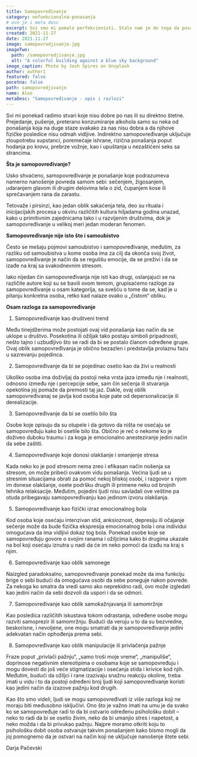 ```yaml
---
title: Samopovređivanje
category: nefunkcionalna-ponasanja
# ovo je i meta desc
excerpt: Svi smo mi pomalo perfekcionisti. Stalo nam je do toga da posao uradimo najbolje što možemo...
created: 2021-11-27
date: 2021.11.27
image: samopovredjivanje.jpg
imageTwo:
  path: /samopovredjivanje.jpg
  alt: "A colorful building against a blue sky background"
image_caption: Photo by Josh Spires on Unsplash
author: author1
featured: false
pocetna: false
path: samopovredjivanje
name: Aloo
metaDesc: "Samopovređivanje - opis i razlozi"
---
```




Svi mi ponekad radimo stvari koje nisu dobre po nas ili su direktno štetne. Prejedanje, pušenje, preterano konzumiranje alkohola samo su neka od ponašanja koja na duge staze svakako za nas nisu dobra a da njihove fizičke posledice nisu odmah vidljive. Indirektno samopovređivanje uključuje zloupotrebu supstanci, poremećaje ishrane, rizična ponašanja poput hodanja po krovu, prebrze vožnje, kao i upuštanja u nezaštićeni seks sa strancima.

**Šta je samopovređivanje?**

Usko shvaćeno, samopovređivanje je ponašanje koje podrazumeva namerno nanošenje povreda samom sebi: sečenjem, žigosanjem, udaranjem glavom ili drugim delovima tela o zid, čupanjem kose ili sprečavanjem rana da zarastu. 

Tetovaže i pirsinzi, kao jedan oblik sakaćenja tela, deo su rituala i inicijacijskih procesa u okviru različitih kultura hiljadama godina unazad, kako u primitivnim zajednicama tako i u razvijenim društvima, dok je samopovređivanje u velikoj meri jedan moderan fenomen.

**Samopovređivanje nije isto što i samoubistvo**

Često se mešaju pojmovi samoubistvo i samopovređivanje, međutim, za razliku od samoubistva u kome osoba ima za cilj da okonča svoj život, samopovređivanje je način da se regulišu emocije, da se preživi i da se izađe na kraj sa svakodnevnim stresom.

Iako nijedan čin samopovređivanja nije isti kao drugi, oslanjajući se na različite autore koji su se bavili ovom temom, grupisaćemo razloge za samopovređivanje u osam kategorija, sa svešću o tome da se, kad je u pitanju konkretna osoba, retko kad nalaze ovako u „čistom“ obliku. 

**Osam razloga za samopovređivanje**

1. Samopovređivanje kao društveni trend

Među tinejdžerima može postojati ovaj vid ponašanja kao način da se uklope u društvo. Posekotina ili ožiljak tako postaju simboli pripadnosti, nešto tajno i uzbudljivo što se radi da bi se postalo članom određene grupe. Ovaj oblik samopovređivanja je obično bezazlen i predstavlja prolaznu fazu u sazrevanju pojedinca.  

2. Samopovređivanje da bi se pojedinac osetio kao da živi u realnosti

Ukoliko osoba ima doživljaj da postoji neka vrsta jaza između nje i realnosti, odnosno između nje i percepcije sebe, sam čin sečenja ili stvaranja opekotina joj pomaže da premosti taj jaz. Dakle, ovaj oblik samopovređivanaj se javlja kod osoba koje pate od depersonalizacije ili derealizacije.

3. Samopovređivanje da bi se osetilo bilo šta

Osobe koje opisuju da su otupele i da gotovo da ništa ne osećaju se samopovređuju kako bi osetile bilo šta. Obično je reč o nekome ko je doživeo duboku traumu i za koga je emocionalno anesteziranje jedini način da sebe zaštiti.

4. Samopovređivanje koje donosi olakšanje i smanjenje stresa

Kada neko ko je pod stresom nema zreo i efikasan način nošenja sa stresom, on može pribeći ovakvom vidu ponašanja. Većina ljudi se u stresnim situacijama obrati za pomoć nekoj bliskoj osobi, i razgovor s njom im donese olakšanje, osete podršku drugih ili primene neku od brojnih tehnika relaksacije. Međutim, pojedini ljudi nisu savladali ove veštine pa otuda pribegavaju samopovređivanju kao jedinom izvoru olakšanja.

5. Samopovređivanje kao fizički izraz emocionalnog bola

Kod osoba koje osećaju intenzivan stid, anksioznost, depresiju ili očajanje sečenje može da bude fizička ekspresija emocionalnog bola i ona individui omogućava da ima vidljivi dokaz tog bola. Ponekad osobe koje se samopovređuju govore o svojim ranama i ožiljcima kako bi drugima ukazale na bol koji osećaju iznutra u nadi da će im neko pomoći da izađu na kraj s njim.

6. Samopovređivanje kao oblik samonege

Naizgled paradoksalno, samopovređivanje ponekad može da ima funkciju brige o sebi budući da omogućava osobi da sebe poneguje nakon povrede. Za nekoga ko smatra da vredi samo ako neprekidno radi, ovo može izgledati kao jedini način da sebi dozvoli da uspori i da se odmori.

7. Samopovređivanje kao oblik samokažnjavanja ili samomržnje

Kao posledica različitih iskustava tokom odrastanja, određene osobe mogu razviti samoprezir ili samomržnju. Budući da veruju u to da su bezvredne, beskorisne, i nevoljene, one mogu smatrati da je samopovređivanje jedini adekvatan način ophođenja prema sebi.

8. Samopovređivanje kao oblik manipulacije ili privlačenja pažnje

Fraze poput „privlači pažnju“, „samo troši moje vreme“, „manipuliše“, doprinose negativnim stereotipima o osobama koje se samopovređuju i mogu dovesti do još veće stigmatizacije i osećanja stida i krivice kod njih. Međutim, budući da ožiljci i rane izazivaju snažnu reakciju okoline, treba imati u vidu i to da postoji određeni broj ljudi koji samopovređivanje koristi kao jedini način da izazove pažnju kod drugih. 

Kao što smo videli, ljudi se mogu samopovređivati iz više razloga koji ne moraju biti međusobno isključivi. Ono što je važno imati na umu je da svako ko se samopovređuje radi to da bi ostvario određenu psihološku dobit – neko to radi da bi se osetio živim, neko da bi umanjio stres i napetost, a neko možda i da bi privukao pažnju. Najpre moramo otkriti koju to psihološku dobit osoba ostvaruje takvim ponašanjem kako bismo mogli da joj pomognemo da je ostvari na način koji ne uključuje nanošenje štete sebi.

Darja Pačevski

